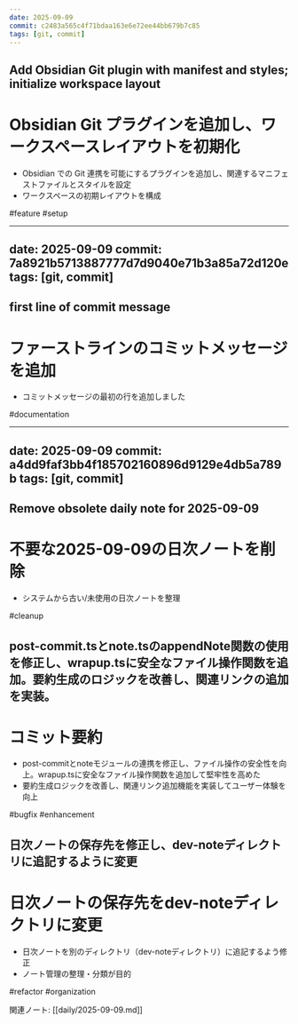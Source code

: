 ```yaml
---
date: 2025-09-09
commit: c2483a565c4f71bdaa163e6e72ee44bb679b7c85
tags: [git, commit]
---
```

## Add Obsidian Git plugin with manifest and styles; initialize workspace layout

# Obsidian Git プラグインを追加し、ワークスペースレイアウトを初期化

- Obsidian での Git 連携を可能にするプラグインを追加し、関連するマニフェストファイルとスタイルを設定
- ワークスペースの初期レイアウトを構成

#feature #setup


---
date: 2025-09-09
commit: 7a8921b5713887777d7d9040e71b3a85a72d120e
tags: [git, commit]
---
## first line of commit message

# ファーストラインのコミットメッセージを追加

- コミットメッセージの最初の行を追加しました

#documentation


---
date: 2025-09-09
commit: a4dd9faf3bb4f185702160896d9129e4db5a789b
tags: [git, commit]
---
## Remove obsolete daily note for 2025-09-09

# 不要な2025-09-09の日次ノートを削除

- システムから古い/未使用の日次ノートを整理

#cleanup


## post-commit.tsとnote.tsのappendNote関数の使用を修正し、wrapup.tsに安全なファイル操作関数を追加。要約生成のロジックを改善し、関連リンクの追加を実装。

# コミット要約

- post-commitとnoteモジュールの連携を修正し、ファイル操作の安全性を向上。wrapup.tsに安全なファイル操作関数を追加して堅牢性を高めた
- 要約生成ロジックを改善し、関連リンク追加機能を実装してユーザー体験を向上

#bugfix #enhancement


## 日次ノートの保存先を修正し、dev-noteディレクトリに追記するように変更

# 日次ノートの保存先をdev-noteディレクトリに変更

- 日次ノートを別のディレクトリ（dev-noteディレクトリ）に追記するよう修正
- ノート管理の整理・分類が目的

#refactor #organization


関連ノート: [[daily/2025-09-09.md]]
